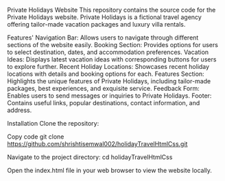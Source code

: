 Private Holidays Website
This repository contains the source code for the Private Holidays website. Private Holidays is a fictional travel agency offering tailor-made vacation packages and luxury villa rentals.

Features'
Navigation Bar: Allows users to navigate through different sections of the website easily.
Booking Section: Provides options for users to select destination, dates, and accommodation preferences.
Vacation Ideas: Displays latest vacation ideas with corresponding buttons for users to explore further.
Recent Holiday Locations: Showcases recent holiday locations with details and booking options for each.
Features Section: Highlights the unique features of Private Holidays, including tailor-made packages, best experiences, and exquisite service.
Feedback Form: Enables users to send messages or inquiries to Private Holidays.
Footer: Contains useful links, popular destinations, contact information, and address.

Installation
Clone the repository:

Copy code
git clone  https://github.com/shrishtisemwal002/holidayTravelHtmlCss.git

Navigate to the project directory:
cd holidayTravelHtmlCss

Open the index.html file in your web browser to view the website locally.
